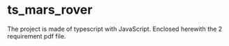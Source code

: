 # ts_mars_rover
The project is made of typescript with JavaScript. Enclosed herewith the 2 requirement pdf file.
